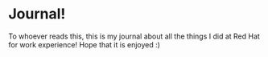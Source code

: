 # Journal!

To whoever reads this, this is my journal about all the things I did at Red Hat for work experience!
Hope that it is enjoyed :)
